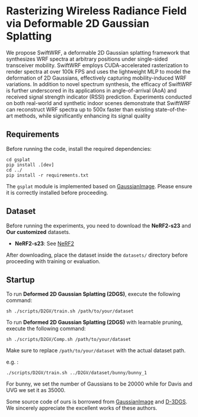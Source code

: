 # **Rasterizing Wireless Radiance Field via Deformable 2D Gaussian Splatting**



We propose SwiftWRF, a deformable 2D Gaussian splatting framework that synthesizes WRF spectra at arbitrary positions under
single-sided transceiver mobility. SwiftWRF employs CUDA-accelerated rasterization to render spectra at over 100k FPS and uses the
lightweight MLP to model the deformation of 2D Gaussians, effectively capturing mobility-induced WRF variations. In addition to novel
spectrum synthesis, the efficacy of SwiftWRF is further underscored in its applications in angle-of-arrival (AoA) and received signal
strength indicator (RSSI) prediction. Experiments conducted on both real-world and synthetic indoor scenes demonstrate that
SwiftWRF can reconstruct WRF spectra up to 500x faster than existing state-of-the-art methods, while significantly enhancing its signal
quality

## **Requirements**

Before running the code, install the required dependencies:

```
cd gsplat
pip install .[dev]
cd ../
pip install -r requirements.txt
```

The `gsplat` module is implemented based on [GaussianImage](https://github.com/Xinjie-Q/GaussianImage). Please ensure it is correctly installed before proceeding.

## **Dataset**
Before running the experiments, you need to download the **NeRF2-s23** and **Our customized** datasets.  



- **NeRF2-s23**: See [NeRF2]([https://ultravideo.fi/dataset.html](https://connectpolyu-my.sharepoint.com/personal/20032132r_connect_polyu_hk/_layouts/15/onedrive.aspx?id=%2Fpersonal%2F20032132r%5Fconnect%5Fpolyu%5Fhk%2FDocuments%2FNeRF2%2DDataset&ga=1))

After downloading, place the dataset inside the `datasets/` directory before proceeding with training or evaluation.

## **Startup**
To run **Deformed 2D Gaussian Splatting (2DGS)**, execute the following command:

```
sh ./scripts/D2GV/train.sh /path/to/your/dataset
```

To run **Deformed 2D Gaussian Splatting (2DGS)** with learnable pruning, execute the following command:

```
sh ./scripts/D2GV/Comp.sh /path/to/your/dataset
```

Make sure to replace `/path/to/your/dataset` with the actual dataset path.

e.g. :

```
./scripts/D2GV/train.sh ../D2GV/dataset/bunny/bunny_1
```

For bunny, we set the number of Gaussians to be 20000 while for Davis and UVG we set it as 35000.



Some source code of ours is borrowed from [GaussianImage](https://github.com/Xinjie-Q/GaussianImage) and [D-3DGS](https://github.com/ingra14m/Deformable-3D-Gaussians). We sincerely appreciate the excellent works of these authors.
